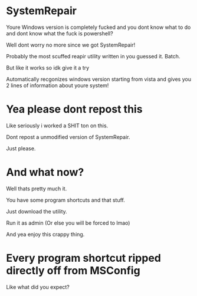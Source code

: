 # SystemRepair


Youre Windows version is completely fucked and you dont know what to do and dont know what the fuck is powershell?

Well dont worry no more since we got SystemRepair!

Probably the most scuffed reapir utility written in you guessed it. Batch.

But like it works so idk give it a try


Automatically recgonizes windows version starting from vista and gives you 2 lines of information about youre system!

# Yea please dont repost this

Like seriously i worked a SHIT ton on this.

Dont repost a unmodified version of SystemRepair.


Just please.

# And what now?

Well thats pretty much it. 

You have some program shortcuts and that stuff.

Just download the utility.


Run it as admin (Or else you will be forced to lmao)

And yea enjoy this crappy thing.

# Every program shortcut ripped directly off from MSConfig


Like what did you expect?
